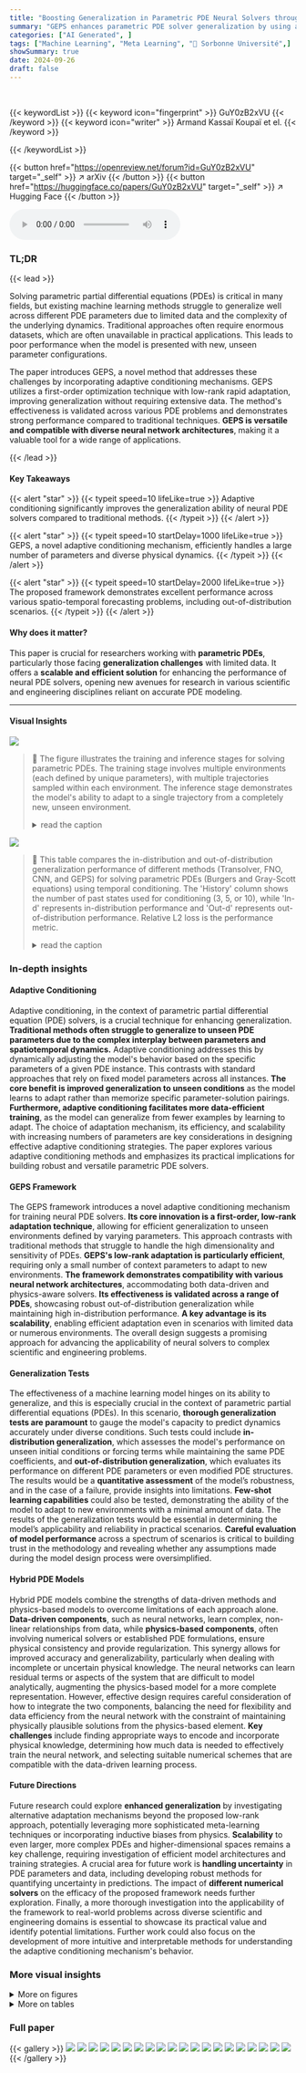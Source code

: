 ```yaml
---
title: "Boosting Generalization in Parametric PDE Neural Solvers through Adaptive Conditioning"
summary: "GEPS enhances parametric PDE solver generalization by using adaptive conditioning, achieving superior performance with limited data."
categories: ["AI Generated", ]
tags: ["Machine Learning", "Meta Learning", "🏢 Sorbonne Université",]
showSummary: true
date: 2024-09-26
draft: false
---
```


<br>

{{< keywordList >}}
{{< keyword icon="fingerprint" >}} GuY0zB2xVU {{< /keyword >}}
{{< keyword icon="writer" >}} Armand Kassaï Koupaï et el. {{< /keyword >}}
 
{{< /keywordList >}}

{{< button href="https://openreview.net/forum?id=GuY0zB2xVU" target="_self" >}}
↗ arXiv
{{< /button >}}
{{< button href="https://huggingface.co/papers/GuY0zB2xVU" target="_self" >}}
↗ Hugging Face
{{< /button >}}



<audio controls>
    <source src="https://ai-paper-reviewer.com/GuY0zB2xVU/podcast.wav" type="audio/wav">
    Your browser does not support the audio element.
</audio>


### TL;DR


{{< lead >}}

Solving parametric partial differential equations (PDEs) is critical in many fields, but existing machine learning methods struggle to generalize well across different PDE parameters due to limited data and the complexity of the underlying dynamics.  Traditional approaches often require enormous datasets, which are often unavailable in practical applications. This leads to poor performance when the model is presented with new, unseen parameter configurations. 

The paper introduces GEPS, a novel method that addresses these challenges by incorporating adaptive conditioning mechanisms. GEPS utilizes a first-order optimization technique with low-rank rapid adaptation, improving generalization without requiring extensive data.  The method's effectiveness is validated across various PDE problems and demonstrates strong performance compared to traditional techniques.  **GEPS is versatile and compatible with diverse neural network architectures**, making it a valuable tool for a wide range of applications.

{{< /lead >}}


#### Key Takeaways

{{< alert "star" >}}
{{< typeit speed=10 lifeLike=true >}} Adaptive conditioning significantly improves the generalization ability of neural PDE solvers compared to traditional methods. {{< /typeit >}}
{{< /alert >}}

{{< alert "star" >}}
{{< typeit speed=10 startDelay=1000 lifeLike=true >}} GEPS, a novel adaptive conditioning mechanism, efficiently handles a large number of parameters and diverse physical dynamics. {{< /typeit >}}
{{< /alert >}}

{{< alert "star" >}}
{{< typeit speed=10 startDelay=2000 lifeLike=true >}} The proposed framework demonstrates excellent performance across various spatio-temporal forecasting problems, including out-of-distribution scenarios. {{< /typeit >}}
{{< /alert >}}

#### Why does it matter?
This paper is crucial for researchers working with **parametric PDEs**, particularly those facing **generalization challenges** with limited data.  It offers a **scalable and efficient solution** for enhancing the performance of neural PDE solvers, opening new avenues for research in various scientific and engineering disciplines reliant on accurate PDE modeling.

------
#### Visual Insights



![](https://ai-paper-reviewer.com/GuY0zB2xVU/figures_2_1.jpg)

> 🔼 The figure illustrates the training and inference stages for solving parametric PDEs.  The training stage involves multiple environments (each defined by unique parameters), with multiple trajectories sampled within each environment. The inference stage demonstrates the model's ability to adapt to a single trajectory from a completely new, unseen environment.
> <details>
> <summary>read the caption</summary>
> Figure 1: Multi-environment setup for the Kolmogorov PDE. The model is trained on multiple environments with several trajectories per environment (left). At inference, for a new unseen environment it is adapted on one trajectory (right).
> </details>





![](https://ai-paper-reviewer.com/GuY0zB2xVU/tables_5_1.jpg)

> 🔼 This table compares the in-distribution and out-of-distribution generalization performance of different methods (Transolver, FNO, CNN, and GEPS) for solving parametric PDEs (Burgers and Gray-Scott equations) using temporal conditioning.  The 'History' column shows the number of past states used for conditioning (3, 5, or 10), while 'In-d' represents in-distribution performance and 'Out-d' represents out-of-distribution performance.  Relative L2 loss is the performance metric.
> <details>
> <summary>read the caption</summary>
> Table 1: In-distribution and out-distribution results comparing different history window sizes. Metric is the Relative L2 loss.
> </details>





### In-depth insights


#### Adaptive Conditioning
Adaptive conditioning, in the context of parametric partial differential equation (PDE) solvers, is a crucial technique for enhancing generalization.  **Traditional methods often struggle to generalize to unseen PDE parameters due to the complex interplay between parameters and spatiotemporal dynamics.** Adaptive conditioning addresses this by dynamically adjusting the model's behavior based on the specific parameters of a given PDE instance. This contrasts with standard approaches that rely on fixed model parameters across all instances.  **The core benefit is improved generalization to unseen conditions** as the model learns to adapt rather than memorize specific parameter-solution pairings.  **Furthermore, adaptive conditioning facilitates more data-efficient training**, as the model can generalize from fewer examples by learning to adapt. The choice of adaptation mechanism, its efficiency, and scalability with increasing numbers of parameters are key considerations in designing effective adaptive conditioning strategies.  The paper explores various adaptive conditioning methods and emphasizes its practical implications for building robust and versatile parametric PDE solvers.

#### GEPS Framework
The GEPS framework introduces a novel adaptive conditioning mechanism for training neural PDE solvers.  **Its core innovation is a first-order, low-rank adaptation technique**, allowing for efficient generalization to unseen environments defined by varying parameters. This approach contrasts with traditional methods that struggle to handle the high dimensionality and sensitivity of PDEs.  **GEPS's low-rank adaptation is particularly efficient**, requiring only a small number of context parameters to adapt to new environments.  **The framework demonstrates compatibility with various neural network architectures**, accommodating both data-driven and physics-aware solvers.  **Its effectiveness is validated across a range of PDEs**, showcasing robust out-of-distribution generalization while maintaining high in-distribution performance.  **A key advantage is its scalability**, enabling efficient adaptation even in scenarios with limited data or numerous environments. The overall design suggests a promising approach for advancing the applicability of neural solvers to complex scientific and engineering problems.

#### Generalization Tests
The effectiveness of a machine learning model hinges on its ability to generalize, and this is especially crucial in the context of parametric partial differential equations (PDEs).  In this scenario, **thorough generalization tests are paramount** to gauge the model's capacity to predict dynamics accurately under diverse conditions.  Such tests could include **in-distribution generalization**, which assesses the model's performance on unseen initial conditions or forcing terms while maintaining the same PDE coefficients, and **out-of-distribution generalization**, which evaluates its performance on different PDE parameters or even modified PDE structures.  The results would be a **quantitative assessment** of the model’s robustness, and in the case of a failure, provide insights into limitations. **Few-shot learning capabilities** could also be tested, demonstrating the ability of the model to adapt to new environments with a minimal amount of data.  The results of the generalization tests would be essential in determining the model’s applicability and reliability in practical scenarios.   **Careful evaluation of model performance** across a spectrum of scenarios is critical to building trust in the methodology and revealing whether any assumptions made during the model design process were oversimplified. 

#### Hybrid PDE Models
Hybrid PDE models combine the strengths of data-driven methods and physics-based models to overcome limitations of each approach alone.  **Data-driven components**, such as neural networks, learn complex, non-linear relationships from data, while **physics-based components**, often involving numerical solvers or established PDE formulations, ensure physical consistency and provide regularization.  This synergy allows for improved accuracy and generalizability, particularly when dealing with incomplete or uncertain physical knowledge.  The neural networks can learn residual terms or aspects of the system that are difficult to model analytically, augmenting the physics-based model for a more complete representation.  However, effective design requires careful consideration of how to integrate the two components, balancing the need for flexibility and data efficiency from the neural network with the constraint of maintaining physically plausible solutions from the physics-based element.  **Key challenges** include finding appropriate ways to encode and incorporate physical knowledge, determining how much data is needed to effectively train the neural network, and selecting suitable numerical schemes that are compatible with the data-driven learning process.

#### Future Directions
Future research could explore **enhanced generalization** by investigating alternative adaptation mechanisms beyond the proposed low-rank approach, potentially leveraging more sophisticated meta-learning techniques or incorporating inductive biases from physics.  **Scalability** to even larger, more complex PDEs and higher-dimensional spaces remains a key challenge, requiring investigation of efficient model architectures and training strategies.  A crucial area for future work is **handling uncertainty** in PDE parameters and data, including developing robust methods for quantifying uncertainty in predictions.   The impact of **different numerical solvers** on the efficacy of the proposed framework needs further exploration. Finally, a more thorough investigation into the applicability of the framework to real-world problems across diverse scientific and engineering domains is essential to showcase its practical value and identify potential limitations.  Further work could also focus on the development of more intuitive and interpretable methods for understanding the adaptive conditioning mechanism's behavior.


### More visual insights

<details>
<summary>More on figures
</summary>


![](https://ai-paper-reviewer.com/GuY0zB2xVU/figures_3_1.jpg)

> 🔼 The figure compares the performance of several methods for solving parametric PDEs, including classical ERM approaches with different neural network architectures (CNN, FNO, MP-PDE, Transolver) and a pre-trained foundation model (Poseidon), against the proposed GEPS method.  The experiment is performed for in-distribution generalization, where the number of training environments is varied.  The results show that GEPS consistently outperforms other methods, especially as the number of training environments increases, highlighting the effectiveness of adaptive conditioning in handling the diversity of dynamical systems.
> <details>
> <summary>read the caption</summary>
> Figure 2: Comparison of ERM approaches (shades of blue) and Poseidon foundation model (green) with our framework GEPS (red) when increasing the number of training environments.
> </details>



![](https://ai-paper-reviewer.com/GuY0zB2xVU/figures_4_1.jpg)

> 🔼 The figure compares the performance of various neural PDE solvers, including ERM approaches (CNN, FNO, MP-PDE, Transolver) and a foundation model (Poseidon), against the proposed GEPS method, under in-distribution evaluation. The x-axis represents the number of training environments, and the y-axis represents the relative L2 loss on 32 unseen trajectories.  The results show that ERM approaches fail to capture the dynamics of increasing environments while the GEPS method demonstrates superior generalization performance.
> <details>
> <summary>read the caption</summary>
> Figure 2: Comparison of ERM approaches (shades of blue) and Poseidon foundation model (green) with our framework GEPS (red) when increasing the number of training environments.
> </details>



![](https://ai-paper-reviewer.com/GuY0zB2xVU/figures_4_2.jpg)

> 🔼 This figure compares the out-of-distribution generalization performance of different models (GEPS, CNN, Transolver, and Poseidon) when pretrained on either 4 or 1024 environments.  The models are evaluated on 4 new environments, using only one trajectory from each for adaptation (or fine-tuning for the baselines).  Relative L2 loss is shown for the Gray-Scott and Burgers equations, illustrating GEPS's superior performance in out-of-distribution scenarios.
> <details>
> <summary>read the caption</summary>
> Figure 4: Out-distribution generalization on 4 new environments using one trajectory per environment for fine-tuning or adaptation. Models have either been pretrained on 4 environments (left column) or 1024 environments (right columns). Metric is Relative L2 loss.
> </details>



![](https://ai-paper-reviewer.com/GuY0zB2xVU/figures_5_1.jpg)

> 🔼 This figure illustrates the adaptation framework used in the GEPS method for data-driven models.  It shows a series of trainable modules (pink blocks) forming the core of the data-driven model (Ga, blue block).  A key element is the adaptive conditioning mechanism (green block) which updates a context vector (ce) to adapt to new unseen environments. This adaptation modifies the weights of each layer (Li) via a low-rank update using the context vector and pre-trained shared parameters (WL).  The input (ue) is processed sequentially through the modules and the output (ue_t+1) represents the model's prediction for the next time step.
> <details>
> <summary>read the caption</summary>
> Figure 5: Our adaptation framework for our data-driven model. Block in blue refers to the data-driven module Ga. Blocks Li in pink refer to the trainable modules. The green block describes the adaptation mechanism for the data-driven component, with WL₁ the weights of layer Li. Context vector ce conditions all the layers WL₁.
> </details>



![](https://ai-paper-reviewer.com/GuY0zB2xVU/figures_14_1.jpg)

> 🔼 This figure visualizes six different behaviors of a damped and driven pendulum equation. Each environment represents a unique set of parameters resulting in distinct pendulum motions.  The plots show the angle θ(t) over time, showcasing variations like underdamped oscillations, overdamped decay, resonance, and more complex behaviors under the influence of both damping and forcing terms.  The figure is key to illustrating the diverse dynamics captured in the paper's experiments, motivating the need for models capable of generalizing across these widely varying conditions.
> <details>
> <summary>read the caption</summary>
> Figure 6: Visualization of different behaviors for the damped and driven pendulum equation
> </details>



![](https://ai-paper-reviewer.com/GuY0zB2xVU/figures_17_1.jpg)

> 🔼 The figure shows the mean absolute error (MAE) loss for the PDE parameters of the pendulum equation during both the training and adaptation phases of the GEPS model. The training phase involves learning initial parameters across multiple environments. The adaptation phase focuses on updating parameters for a specific new environment.  The plot illustrates how the MAE decreases over epochs (training iterations) during both training and adaptation, indicating that the model effectively learns and adapts the PDE parameters. The convergence behavior provides insights into the effectiveness of the proposed GEPS model in estimating and adapting PDE parameters for diverse scenarios.
> <details>
> <summary>read the caption</summary>
> Figure 7: MAE loss of the PDE parameters for the Pendulum equation during training and adaptation
> </details>



![](https://ai-paper-reviewer.com/GuY0zB2xVU/figures_17_2.jpg)

> 🔼 This figure shows the mean absolute error (MAE) loss during training and adaptation of the PDE parameters for the Pendulum equation.  The plot displays the convergence of the MAE over epochs. The graph illustrates the effectiveness of the method for estimating PDE parameters both during the initial training phase and the subsequent adaptation phase when presented with new, unseen environments.
> <details>
> <summary>read the caption</summary>
> Figure 7: MAE loss of the PDE parameters for the Pendulum equation during training and adaptation
> </details>



![](https://ai-paper-reviewer.com/GuY0zB2xVU/figures_18_1.jpg)

> 🔼 This figure shows the Mean Absolute Error (MAE) loss for the estimation of PDE parameters during both training and adaptation phases for the Pendulum equation.  The plot displays the MAE over epochs, illustrating the convergence of the parameter estimation process during training and its rapid adaptation when presented with new unseen environments during the adaptation phase.
> <details>
> <summary>read the caption</summary>
> Figure 7: MAE loss of the PDE parameters for the Pendulum equation during training and adaptation
> </details>



![](https://ai-paper-reviewer.com/GuY0zB2xVU/figures_18_2.jpg)

> 🔼 This figure shows the mean absolute error (MAE) loss during the training and adaptation phases for estimating PDE parameters in the pendulum equation.  It illustrates the convergence of the parameter estimation process over training epochs and during the adaptation to new, unseen environments.
> <details>
> <summary>read the caption</summary>
> Figure 7: MAE loss of the PDE parameters for the Pendulum equation during training and adaptation
> </details>



![](https://ai-paper-reviewer.com/GuY0zB2xVU/figures_19_1.jpg)

> 🔼 The figure shows how the model size changes with respect to the code dimension for both CoDa and GEPS on the Gray-Scott PDE.  It demonstrates the impact of the context vector's dimensionality on the overall number of parameters in each model.  GEPS shows significantly smaller model sizes across different context dimensions compared to CoDa.
> <details>
> <summary>read the caption</summary>
> Figure 13: Model size with respect to code dimension
> </details>



![](https://ai-paper-reviewer.com/GuY0zB2xVU/figures_20_1.jpg)

> 🔼 This figure compares the convergence speed of the proposed GEPS method and the CoDA method for adapting to new environments in the Burgers dataset.  GEPS shows significantly faster convergence, reaching a stable state in under 100 epochs, while CoDA requires approximately 500 epochs.  Both methods used the same learning rate (lr = 0.01). This illustrates GEPS's efficiency in adapting to new contexts.
> <details>
> <summary>read the caption</summary>
> Figure 14: Convergence speed of the model Gθ to adapt to new environments for the Burgers dataset. Less than 100 steps, compared to CoDA which needs 500 steps. For both runs, we used the same learning rate lr = 0.01.
> </details>



![](https://ai-paper-reviewer.com/GuY0zB2xVU/figures_21_1.jpg)

> 🔼 This figure illustrates the GEPS adaptation framework.  The framework consists of a data-driven module (blue) and trainable modules (pink).  The adaptation mechanism (green) uses a low-rank approximation with a context vector (ce) to adapt to new environments. The context vector conditions all the layers of the trainable modules, enabling efficient adaptation with minimal parameter updates.
> <details>
> <summary>read the caption</summary>
> Figure 5: Our adaptation framework for our data-driven model. Block in blue refers to the data-driven module Ga. Blocks Li in pink refer to the trainable modules. The green block describes the adaptation mechanism for the data-driven component, with WL₁ the weights of layer Li. Context vector ce conditions all the layers WL₁.
> </details>



![](https://ai-paper-reviewer.com/GuY0zB2xVU/figures_24_1.jpg)

> 🔼 This figure compares the performance of different models (Ground truth, GEPS, CoDA, CAVIA, and LEADS) in predicting a trajectory for the 1D Burgers equation. It shows both in-distribution (left) and out-of-distribution (right) generalization. The in-distribution results show how well the models predict trajectories with initial conditions from the training data distribution. The out-of-distribution results show how well the models generalize to initial conditions outside of the training data distribution. Each row represents a different model, and each column represents a different time step. The color gradient represents the amplitude of the predicted trajectory, going from purple (low amplitude) to red (high amplitude).
> <details>
> <summary>read the caption</summary>
> Figure 16: Comparison of in-distribution and out-distribution predictions of a trajectory on 1D Burgers. The trajectories are predicted from t = 0 (purple) to t = 0.1 (red).
> </details>



![](https://ai-paper-reviewer.com/GuY0zB2xVU/figures_25_1.jpg)

> 🔼 This figure compares the performance of different models in predicting the evolution of a 2D Gray-Scott system.  The 'Ground truth' shows the actual evolution of the system.  The other rows show the predictions by various models (GEPS, CoDA, CAVIA, LEADS) for an out-of-distribution trajectory (meaning the model was not trained on this specific parameter set). The figure illustrates how well each model generalizes to unseen conditions. It is organized to show the initial conditions and predictions at different time steps (t=0 to t=T', where T=19 and T'=39).
> <details>
> <summary>read the caption</summary>
> Figure 17: Prediction per frame for our approach on 2D Gray-Scott for an out-of-distribution trajectory. The trajectory is predicted from t = 0 to t = T'. In our setting, T = 19 and T' = 39.
> </details>



![](https://ai-paper-reviewer.com/GuY0zB2xVU/figures_26_1.jpg)

> 🔼 This figure compares the model's predictions (GEPS, CoDA, CAVIA, LEADS) against the ground truth for a 2D Gray-Scott equation.  It shows the model's performance on an unseen (out-of-distribution) trajectory, demonstrating its ability to generalize to new conditions. The predictions are shown at different timesteps (t=0, t=T, and t=T') illustrating the evolution of the system.
> <details>
> <summary>read the caption</summary>
> Figure 17: Prediction per frame for our approach on 2D Gray-Scott for an out-of-distribution trajectory. The trajectory is predicted from t = 0 to t = T'. In our setting, T = 19 and T' = 39.
> </details>



</details>




<details>
<summary>More on tables
</summary>


![](https://ai-paper-reviewer.com/GuY0zB2xVU/tables_9_1.jpg)
> 🔼 This table presents the in-distribution and out-of-distribution generalization performance of various methods (LEADS, CAVIA, FOCA, CODA, GEPS, APHYNITY, Phys-Ad, GEPS-Phy) across four datasets (Pendulum, Gray-Scott, Burgers, Kolmogorov).  The metrics used are the relative L2 loss for in-distribution and out-of-distribution generalization, with models fine-tuned using one trajectory per environment in the out-of-distribution setting.  A '-' indicates divergence during inference.
> <details>
> <summary>read the caption</summary>
> Table 2: In-distribution and Out-of-distribution results on 32 new test trajectories per environment. For out-of-distribution generalization, models are fine-tuned on 1 trajectory per environment. Metric is the relative L2 loss. '-' indicates inference has diverged.
> </details>

![](https://ai-paper-reviewer.com/GuY0zB2xVU/tables_9_2.jpg)
> 🔼 This table presents the in-distribution and out-of-distribution generalization performance of GEPS and CoDA models on a larger dataset with a larger model.  The in-distribution results evaluate the model's ability to generalize to unseen initial conditions within the training environments, while out-of-distribution results assess its ability to adapt to entirely new environments with limited data. The relative L2 loss metric measures the prediction error. The table also shows the number of parameters for each model, highlighting GEPS's parameter efficiency.
> <details>
> <summary>read the caption</summary>
> Table 3: In-distribution and Out-distribution results. Metric is the relative L2.
> </details>

![](https://ai-paper-reviewer.com/GuY0zB2xVU/tables_14_1.jpg)
> 🔼 This table presents the in-distribution and out-of-distribution generalization results of different methods on four dynamical systems (Pendulum, Gray-Scott, Burgers, Kolmogorov).  For out-of-distribution, the models are fine-tuned on only one trajectory per new environment.  The results are evaluated using the relative L2 loss, and a '-' indicates that the inference diverged.
> <details>
> <summary>read the caption</summary>
> Table 2: In-distribution and Out-of-distribution results on 32 new test trajectories per environment. For out-of-distribution generalization, models are fine-tuned on 1 trajectory per environment. Metric is the relative L2 loss. '-' indicates inference has diverged.
> </details>

![](https://ai-paper-reviewer.com/GuY0zB2xVU/tables_18_1.jpg)
> 🔼 This table presents the results of an experiment to evaluate the impact of the number of adaptation trajectories on the performance of three different models (CODA, CAVIA, and GEPS) when adapting context vectors. The results are reported as the Relative MSE loss for different numbers of adaptation trajectories (1, 4, 8, and 16).
> <details>
> <summary>read the caption</summary>
> Table 5: Relative MSE loss with respect to number of adaptation trajectories when adapting context vectors ce.
> </details>

![](https://ai-paper-reviewer.com/GuY0zB2xVU/tables_18_2.jpg)
> 🔼 This table shows the results of an experiment to evaluate the impact of the number of adaptation trajectories on the performance of the GEPS model when using low-rank adaptation of parameters.  The experiment was conducted on the Kolmogorov flow equation. The Relative Mean Squared Error (MSE) is reported for different numbers of adaptation trajectories (1, 4, 8, and 16). The results show that reducing the number of adaptation trajectories improves the model's performance.
> <details>
> <summary>read the caption</summary>
> Table 6: Relative MSE loss with respect to number of adaptation trajectories when adapting low-rank adaptation parameters.
> </details>

![](https://ai-paper-reviewer.com/GuY0zB2xVU/tables_19_1.jpg)
> 🔼 This table presents the relative Mean Squared Error (MSE) loss for different parameter initialization methods (Kaiming, Xavier, LoRA init, and Orthogonal) applied to the Gray-Scott and Burgers equations. The results show that orthogonal initialization achieves the lowest loss for both equations, indicating its superior performance in this context.
> <details>
> <summary>read the caption</summary>
> Table 7: Relative MSE loss with respect to parameter initialization
> </details>

![](https://ai-paper-reviewer.com/GuY0zB2xVU/tables_19_2.jpg)
> 🔼 This table shows the performance of both CoDA and GEPS models on Burgers and Gray-Scott equations by varying the code dimension.  It demonstrates the impact of code dimension on model performance, comparing the relative mean squared error (MSE) achieved by each method.  The results highlight the trade-off between code size and model accuracy.  A smaller code size may lead to faster adaptation but could sacrifice prediction accuracy.
> <details>
> <summary>read the caption</summary>
> Table 8: Relative MSE on the full trajectory with varying code dimension
> </details>

![](https://ai-paper-reviewer.com/GuY0zB2xVU/tables_20_1.jpg)
> 🔼 This table presents the in-distribution and out-of-distribution generalization performance of various models on four different datasets (Pendulum, Gray-Scott, Burgers, and Kolmogorov).  In-distribution results assess the model's ability to predict trajectories with unseen initial conditions within the same training environments. Out-of-distribution results evaluate the model's ability to adapt to completely new environments (different PDE parameters) using only one trajectory for fine-tuning.  The metric used is the relative L2 loss, and '-' indicates that the inference process for that model and environment diverged.
> <details>
> <summary>read the caption</summary>
> Table 2: In-distribution and Out-of-distribution results on 32 new test trajectories per environment. For out-of-distribution generalization, models are fine-tuned on 1 trajectory per environment. Metric is the relative L2 loss. '-' indicates inference has diverged.
> </details>

![](https://ai-paper-reviewer.com/GuY0zB2xVU/tables_21_1.jpg)
> 🔼 This table presents a comparison of the number of parameters and training time required for different adaptive conditioning methods (LEADS, CAVIA, CODA, and GEPS) across four different dynamical systems (Pendulum, Gray-Scott, Burgers, and Kolmogorov).  It highlights the computational efficiency of GEPS compared to other methods, particularly noticeable in the larger datasets.
> <details>
> <summary>read the caption</summary>
> Table 10: Number of parameters (# Params) and training time (Time) for all different adaptive conditioning methods.
> </details>

![](https://ai-paper-reviewer.com/GuY0zB2xVU/tables_22_1.jpg)
> 🔼 This table presents the in-distribution and out-of-distribution generalization performance of different models on the Burgers and Gray-Scott PDEs when using different history window sizes (3, 5, and 10).  The relative L2 loss is used as the performance metric.  The results demonstrate the performance of classical ERM (Empirical Risk Minimization) approaches compared to the adaptive conditioning approach (GEPS). The in-distribution results show performance on unseen trajectories from the training environments; out-of-distribution results show performance on unseen trajectories and environments.
> <details>
> <summary>read the caption</summary>
> Table 1: In-distribution and out-distribution results comparing different history window sizes. Metric is the Relative L2 loss.
> </details>

![](https://ai-paper-reviewer.com/GuY0zB2xVU/tables_22_2.jpg)
> 🔼 This table lists the hyperparameters used for training and adaptation for each of the four dynamical systems considered in the paper: Pendulum, Burgers, Gray-Scott, and Kolmogorov Flow.  For each system, the table specifies the context size (c), network depth, width, activation function, batch size for training and adaptation, number of epochs for training and adaptation, and the learning rate used for both training and adaptation.  Additionally, it indicates whether teacher forcing was used during training.
> <details>
> <summary>read the caption</summary>
> Table 12: Framework hyper-parameters
> </details>

</details>




### Full paper

{{< gallery >}}
<img src="https://ai-paper-reviewer.com/GuY0zB2xVU/1.png" class="grid-w50 md:grid-w33 xl:grid-w25" />
<img src="https://ai-paper-reviewer.com/GuY0zB2xVU/2.png" class="grid-w50 md:grid-w33 xl:grid-w25" />
<img src="https://ai-paper-reviewer.com/GuY0zB2xVU/3.png" class="grid-w50 md:grid-w33 xl:grid-w25" />
<img src="https://ai-paper-reviewer.com/GuY0zB2xVU/4.png" class="grid-w50 md:grid-w33 xl:grid-w25" />
<img src="https://ai-paper-reviewer.com/GuY0zB2xVU/5.png" class="grid-w50 md:grid-w33 xl:grid-w25" />
<img src="https://ai-paper-reviewer.com/GuY0zB2xVU/6.png" class="grid-w50 md:grid-w33 xl:grid-w25" />
<img src="https://ai-paper-reviewer.com/GuY0zB2xVU/7.png" class="grid-w50 md:grid-w33 xl:grid-w25" />
<img src="https://ai-paper-reviewer.com/GuY0zB2xVU/8.png" class="grid-w50 md:grid-w33 xl:grid-w25" />
<img src="https://ai-paper-reviewer.com/GuY0zB2xVU/9.png" class="grid-w50 md:grid-w33 xl:grid-w25" />
<img src="https://ai-paper-reviewer.com/GuY0zB2xVU/10.png" class="grid-w50 md:grid-w33 xl:grid-w25" />
<img src="https://ai-paper-reviewer.com/GuY0zB2xVU/11.png" class="grid-w50 md:grid-w33 xl:grid-w25" />
<img src="https://ai-paper-reviewer.com/GuY0zB2xVU/12.png" class="grid-w50 md:grid-w33 xl:grid-w25" />
<img src="https://ai-paper-reviewer.com/GuY0zB2xVU/13.png" class="grid-w50 md:grid-w33 xl:grid-w25" />
<img src="https://ai-paper-reviewer.com/GuY0zB2xVU/14.png" class="grid-w50 md:grid-w33 xl:grid-w25" />
<img src="https://ai-paper-reviewer.com/GuY0zB2xVU/15.png" class="grid-w50 md:grid-w33 xl:grid-w25" />
<img src="https://ai-paper-reviewer.com/GuY0zB2xVU/16.png" class="grid-w50 md:grid-w33 xl:grid-w25" />
<img src="https://ai-paper-reviewer.com/GuY0zB2xVU/17.png" class="grid-w50 md:grid-w33 xl:grid-w25" />
<img src="https://ai-paper-reviewer.com/GuY0zB2xVU/18.png" class="grid-w50 md:grid-w33 xl:grid-w25" />
<img src="https://ai-paper-reviewer.com/GuY0zB2xVU/19.png" class="grid-w50 md:grid-w33 xl:grid-w25" />
<img src="https://ai-paper-reviewer.com/GuY0zB2xVU/20.png" class="grid-w50 md:grid-w33 xl:grid-w25" />
{{< /gallery >}}